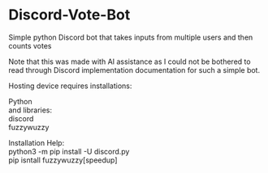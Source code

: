 # Discord-Vote-Bot
Simple python Discord bot that takes inputs from multiple users and then counts votes
  
Note that this was made with AI assistance as I could not be bothered to read through Discord implementation documentation
for such a simple bot.
  
Hosting device requires installations:  
  
Python  
and libraries:  
   discord  
   fuzzywuzzy  

Installation Help:  
python3 -m pip install -U discord.py  
pip isntall fuzzywuzzy[speedup]  
